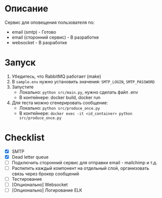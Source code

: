 # Описание
Сервис для оповещения пользователя по:
   - email (smtp) - Готово
   - email (сторонний сервис) - В разработке
   - websocket - В разработке

# Запуск
1. Убедитесь, что RabbitMQ работает (make)
2. В `sample.env` нужно установить значения: `SMTP_LOGIN`, `SMTP_PASSWORD`
3. Запустите
   - Локально: `python src/main.py`, нужно сделать файл .env
   - В контейнере: docker build, docker run
4. Для теста можно сгенерировать сообщение:
   - Локально: `python src/produce_once.py`
   - В контейнере: `docker exec -it <id_container> python src/produce_once.py`

# Checklist
- [x] SMTP
- [x] Dead letter queue
- [ ] Подключить сторонний сервис для отправки email - mailchimp и т.д.
- [ ] Распилить каждый компонент на отдельный слой, организовать связь через брокер сообщений
- [ ] Тестирование
- [ ] [Опционально] Websocket
- [ ] [Опционально] Логирование ELK
